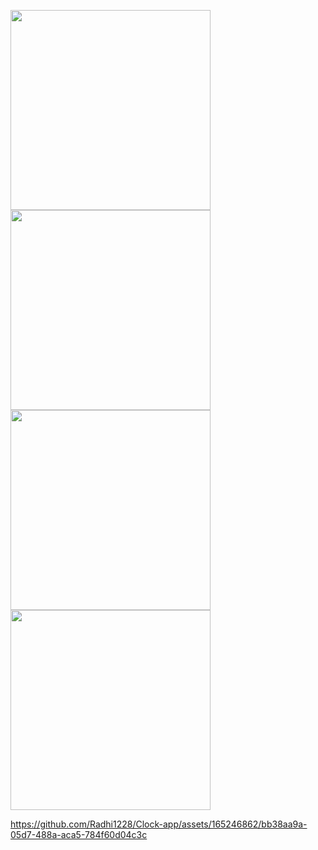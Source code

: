 <p>
  <img src = "https://github.com/Radhi1228/Clock-app/assets/165246862/a4815bd8-4185-4bc0-8ec3-97835868453c" width = "320"/>
  <img src = "https://github.com/Radhi1228/Clock-app/assets/165246862/a68fa70b-349e-45be-bef6-9950fa9f0313" width = "320"/>
  <img src = "https://github.com/Radhi1228/Clock-app/assets/165246862/f1f2f515-8510-41ad-9075-13d6b3a0fac1" width = "320"/>
  <img src = "https://github.com/Radhi1228/Clock-app/assets/165246862/401653c9-e53f-4af1-a935-84bea2728b42" width = "320"/>
</p>

https://github.com/Radhi1228/Clock-app/assets/165246862/bb38aa9a-05d7-488a-aca5-784f60d04c3c

